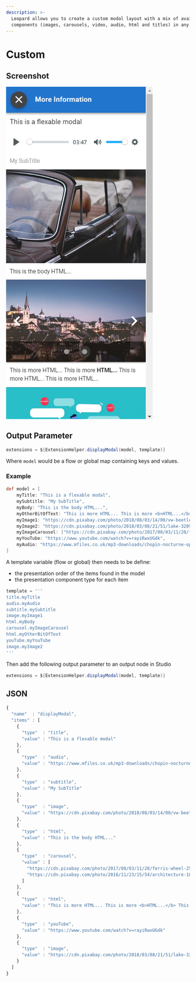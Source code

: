 ```yaml
---
description: >-
  Leopard allows you to create a custom modal layout with a mix of available
  components (images, carousels, video, audio, html and titles) in any order.
---
```


# Custom

## Screenshot

![Custom Modal for the Example listed](../../../.gitbook/assets/custom-modal.jpg)

## Output Parameter

```groovy
extensions = ${ExtensionHelper.displayModal(model, template)}
```

Where `model` would be a flow or global map containing keys and values. 

### Example

```groovy
def model = [
	myTitle: "This is a flexable modal",
	mySubtitle: "My SubTitle",
	myBody: "This is the body HTML...",
	myOtherBitOfText: "This is more HTML... This is more <b>HTML...</b> This is more HTML... This is more HTML... ",
	myImage1: "https://cdn.pixabay.com/photo/2018/08/03/14/00/vw-beetle-3581950__340.jpg",
	myImage2: "https://cdn.pixabay.com/photo/2018/03/08/21/51/lake-3209994__340.jpg",
	myImageCarousel: ["https://cdn.pixabay.com/photo/2017/08/03/11/28/ferris-wheel-2575709__340.jpg", "https://cdn.pixabay.com/photo/2016/11/23/15/54/architecture-1853687__340.jpg"],
	myYouTube: "https://www.youtube.com/watch?v=rayiRwxUGdk",
	myAudio: "https://www.mfiles.co.uk/mp3-downloads/chopin-nocturne-op9-no2.mp3"
]
```

A template variable \(flow or global\) then needs to be define:

* the presentation order of the items found in the model
* the presentation component type for each item

```groovy
template = '''
title.myTitle
audio.myAudio
subtitle.mySubtitle
image.myImage1
html.myBody
carousel.myImageCarousel
html.myOtherBitOfText
youTube.myYouTube
image.myImage2
'''
```

Then add the following output parameter to an output node in Studio

```groovy
extensions = ${ExtensionHelper.displayModal(model, template)}
```

## JSON

```javascript
{
  "name"  : "displayModal",
  "items" : [
    {
      "type"  : "title",
      "value" : "This is a flexable modal"
    },
    {
      "type"  : "audio",
      "value" : "https://www.mfiles.co.uk/mp3-downloads/chopin-nocturne-op9-no2.mp3"
    },
    {
      "type"  : "subtitle",
      "value" : "My SubTitle"
    },
    {
      "type"  : "image",
      "value" : "https://cdn.pixabay.com/photo/2018/08/03/14/00/vw-beetle-3581950__340.jpg"
    },
    {
      "type"  : "html",
      "value" : "This is the body HTML..."
    },
    {
      "type"  : "carousel",
      "value" : [
        "https://cdn.pixabay.com/photo/2017/08/03/11/28/ferris-wheel-2575709__340.jpg",
        "https://cdn.pixabay.com/photo/2016/11/23/15/54/architecture-1853687__340.jpg"
      ]
    },
    {
      "type"  : "html",
      "value" : "This is more HTML... This is more <b>HTML...</b> This is more HTML... This is more HTML... "
    },
    {
      "type"  : "youTube",
      "value" : "https://www.youtube.com/watch?v=rayiRwxUGdk"
    },
    {
      "type"  : "image",
      "value" : "https://cdn.pixabay.com/photo/2018/03/08/21/51/lake-3209994__340.jpg"
    }
  ]
}
```

